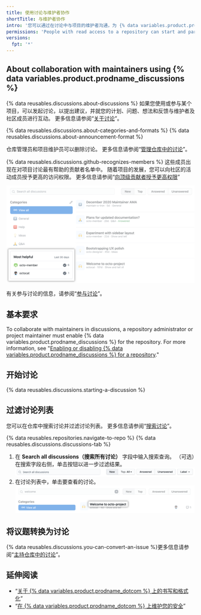 ```yaml
---
title: 使用讨论与维护者协作
shortTitle: 与维护者协作
intro: '您可以通过在讨论中与项目的维护者沟通，为 {% data variables.product.product_name %} 项目的目标、计划、运行状况和社区做出贡献。'
permissions: 'People with read access to a repository can start and participate in discussions in the repository. {% data reusables.enterprise-accounts.emu-permission-interact %}'
versions:
  fpt: '*'
---
```



## About collaboration with maintainers using {% data variables.product.prodname_discussions %}

{% data reusables.discussions.about-discussions %} 如果您使用或参与某个项目，可以发起讨论，以提出建议，并就您的计划、问题、想法和反馈与维护者及社区成员进行互动。 更多信息请参阅“[关于讨论](/discussions/collaborating-with-your-community-using-discussions/about-discussions)”。

{% data reusables.discussions.about-categories-and-formats %} {% data reusables.discussions.about-announcement-format %}

仓库管理员和项目维护员可以删除讨论。 更多信息请参阅“[管理仓库中的讨论](/discussions/managing-discussions-for-your-community/managing-discussions-in-your-repository#deleting-a-discussion)”。

{% data reusables.discussions.github-recognizes-members %} 这些成员出现在对项目讨论最有帮助的贡献者名单中。 随着项目的发展，您可以向社区的活动成员授予更高的访问权限。 更多信息请参阅“[向顶级贡献者授予更高权限](/discussions/guides/granting-higher-permissions-to-top-contributors)”

![对项目讨论最有帮助的贡献者](/assets/images/help/discussions/most-helpful.png)

有关参与讨论的信息，请参阅“[参与讨论](/discussions/collaborating-with-your-community-using-discussions/participating-in-a-discussion)”。

## 基本要求

To collaborate with maintainers in discussions, a repository administrator or project maintainer must enable {% data variables.product.prodname_discussions %} for the repository. For more information, see "[Enabling or disabling {% data variables.product.prodname_discussions %} for a repository](/github/administering-a-repository/enabling-or-disabling-github-discussions-for-a-repository)."

## 开始讨论

{% data reusables.discussions.starting-a-discussion %}

## 过滤讨论列表

您可以在仓库中搜索讨论并过滤讨论列表。 更多信息请参阅“[搜索讨论](/search-github/searching-on-github/searching-discussions)”。

{% data reusables.repositories.navigate-to-repo %}
{% data reusables.discussions.discussions-tab %}
1. 在 **Search all discussions（搜索所有讨论）** 字段中输入搜索查询。 （可选）在搜索字段右侧，单击按钮以进一步过滤结果。 ![用于过滤讨论的搜索栏和按钮](/assets/images/help/discussions/search-and-filter-controls.png)
1. 在讨论列表中，单击要查看的讨论。 ![讨论搜索结果](/assets/images/help/discussions/search-result.png)

## 将议题转换为讨论

{% data reusables.discussions.you-can-convert-an-issue %}更多信息请参阅“[主持仓库中的讨论](/discussions/managing-discussions-for-your-community/moderating-discussions#converting-an-issue-to-a-discussion#converting-an-issue-to-a-discussion)”。

## 延伸阅读

- “[关于 {% data variables.product.prodname_dotcom %} 上的书写和格式化](/github/writing-on-github/about-writing-and-formatting-on-github)”
- “[在 {% data variables.product.prodname_dotcom %} 上维护您的安全](/communities/maintaining-your-safety-on-github)”
